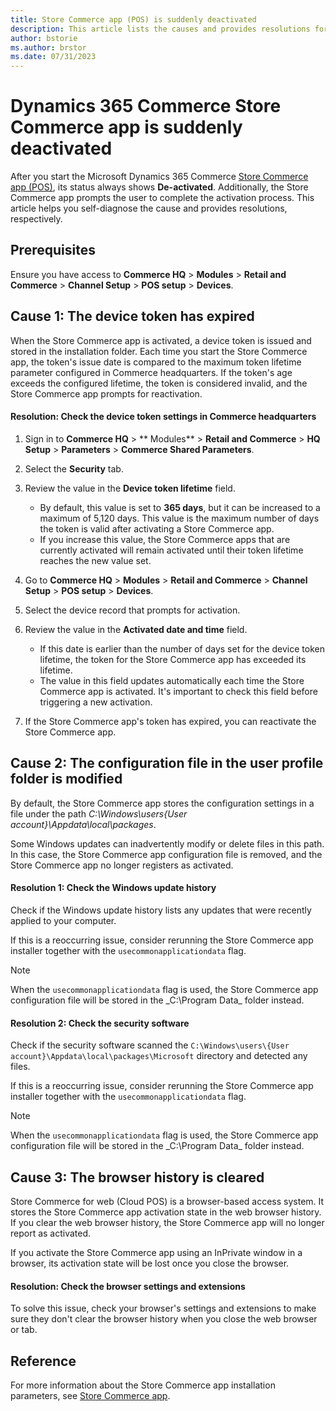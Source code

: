 ```yaml
---
title: Store Commerce app (POS) is suddenly deactivated
description: This article lists the causes and provides resolutions for the issue that the Store Commerce app (POS) is deactivated.
author: bstorie
ms.author: brstor
ms.date: 07/31/2023
---
```

# Dynamics 365 Commerce Store Commerce app is suddenly deactivated

After you start the Microsoft Dynamics 365 Commerce [Store Commerce app (POS)](/dynamics365/commerce/dev-itpro/store-commerce), its status always shows **De-activated**. Additionally, the Store Commerce app prompts the user to complete the activation process. This article helps you self-diagnose the cause and provides resolutions, respectively.

## Prerequisites

Ensure you have access to **Commerce HQ** > **Modules** > **Retail and Commerce** > **Channel Setup** > **POS setup** > **Devices**.

## Cause 1: The device token has expired

When the Store Commerce app is activated, a device token is issued and stored in the installation folder. Each time you start the Store Commerce app, the token's issue date is compared to the maximum token lifetime parameter configured in Commerce headquarters.  If the token's age exceeds the configured lifetime, the token is considered invalid, and the Store Commerce app prompts for reactivation.

#### Resolution: Check the device token settings in Commerce headquarters

1. Sign in to **Commerce HQ** > ** Modules** > **Retail and Commerce** > **HQ Setup** > **Parameters** > **Commerce Shared Parameters**.
2. Select the **Security** tab.
3. Review the value in the **Device token lifetime** field.

     - By default, this value is set to **365 days**, but it can be increased to a maximum of 5,120 days. This value is the maximum number of days the token is valid after activating a Store Commerce app.
     - If you increase this value, the Store Commerce apps that are currently activated will remain activated until their token lifetime reaches the new value set.

4. Go to **Commerce HQ** > **Modules** > **Retail and Commerce** > **Channel Setup** > **POS setup** > **Devices**.
5. Select the device record that prompts for activation.
6. Review the value in the **Activated date and time** field.

    - If this date is earlier than the number of days set for the device token lifetime, the token for the Store Commerce app has exceeded its lifetime.
    - The value in this field updates automatically each time the Store Commerce app is activated. It's important to check this field before triggering a new activation.

7. If the Store Commerce app's token has expired, you can reactivate the Store Commerce app.

## Cause 2: The configuration file in the user profile folder is modified

By default, the Store Commerce app stores the configuration settings in a file under the path _C:\Windows\users\{User account}\Appdata\local\packages_.

Some Windows updates can inadvertently modify or delete files in this path. In this case, the Store Commerce app configuration file is removed, and the Store Commerce app no longer registers as activated.

#### Resolution 1: Check the Windows update history

Check if the Windows update history lists any updates that were recently applied to your computer.

If this is a reoccurring issue, consider rerunning the Store Commerce app installer together with the `usecommonapplicationdata` flag.

> [!NOTE]
> When the `usecommonapplicationdata` flag is used, the Store Commerce app configuration file will be stored in the _C:\Program Data\_ folder instead.

#### Resolution 2: Check the security software

Check if the security software scanned the `C:\Windows\users\{User account}\Appdata\local\packages\Microsoft` directory and detected any files.

If this is a reoccurring issue, consider rerunning the Store Commerce app installer together with the `usecommonapplicationdata` flag.

> [!NOTE]
> When the `usecommonapplicationdata` flag is used, the Store Commerce app configuration file will be stored in the _C:\Program Data\_ folder instead.

## Cause 3: The browser history is cleared

Store Commerce for web (Cloud POS) is a browser-based access system. It stores the Store Commerce app activation state in the web browser history. If you clear the web browser history, the Store Commerce app will no longer report as activated.

If you activate the Store Commerce app using an InPrivate window in a browser, its activation state will be lost once you close the browser. 

#### Resolution: Check the browser settings and extensions

To solve this issue, check your browser's settings and extensions to make sure they don't clear the browser history when you close the web browser or tab.

## Reference

For more information about the Store Commerce app installation parameters, see [Store Commerce app](/dynamics365/commerce/dev-itpro/store-commerce).
